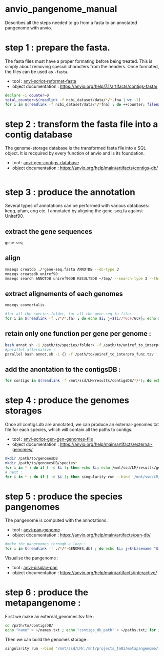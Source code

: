 # anvio_pangenome_manual
Describes all the steps needed to go from a fasta to an annotated pangenome with anvio.

# step 1 : prepare the fasta.

The fasta files must have a proper formating before being treated. This is simply about removing special characters from the headers. Once formated, the files can be used as `-fasta`.

* tool : [anvi-script-reformat-fasta](https://anvio.org/help/7.1/programs/anvi-script-reformat-fasta/)
* object documentation : https://anvio.org/help/7.1/artifacts/contigs-fasta/

```bash
declare -i counter=0
total_counter=$(readlink -f ncbi_dataset/data/*/*.fna | wc -l)
for i in $(readlink -f ncbi_dataset/data/*/*fna) ; do ++counter; filename="${i###/}"; echo -e "$counter/$total_counter" ; singularity run anvio7.sif anvi-script-reformat-fasta -f $i -o ncbi_datasets/$filename --simplify-names --seq-type NT; cat ncbi_datasets/$filename >> ncbi_datasets/BigFasta.fasta ; done
```


# step 2 : transform the fasta file into a contig database

The genome-storage database is the transformed fasta file into a SQL object. It is recquired by every function of anvio and is its foundation.

* tool : [anvi-gen-contigs-database](https://anvio.org/help/main/programs/anvi-gen-contigs-database/)
* object documentation : https://anvio.org/help/main/artifacts/contigs-db/

```bash
```

# step 3 : produce the annotation

Several types of annotations can be performed with various databases: kegg, pfam, cog etc.
I annotated by aligning the gene-seq.fa against Uniref90.

## extract the gene sequences

```bash
gene-seq
```

## align

```bash
mmseqs creatdb ./*gene-seq.fasta ANNOTDB --db-type 3
mmseqs createdb uniref90
mmseqs search ANNOTDB uniref90DB RESULTSDB ~/tmp/ --search-type 3 --threads 120 blablabla 
```

## extract alignements of each genomes 

```bash
mmseqs convertalis 
```

```bash
#for all the species folder, for all the gene-seq.fa files :
for i in $(readlink -f ./*/*.fa) ; do echo $i; j=${i//*GCF/GCF}; echo $j; k=${i//gene-seq.fa/align.m8}; echo $k; if [ ! -f "$k" ] ; then grep -F "$j" ./RESULTS_4_ANNOT/annot_results.m8 > "$k"; fi; done
```

## retain only one function per gene per genome :

```bash
bash annot.sh -i /path/to/species/folder/ -f /path/to/uniref_to_interpro_func.tsv 
#parallel alternative :
parallel bash annot.sh -i {} -f /path/to/uniref_to_interpro_func.tsv ::: $(readlink -f /path/to/species/folder*)
```

## add the anontation to the contigsDB :

```bash
for contigs in $(readlink -f /mnt/ssd/LM/results/contigsDB/*/*); do echo $contigs; i=${contigs//\/mnt\/ssd\/LM\/results\/contigsDB\//\/mnt\/projects_tn01\/metapangenome\/DATA\/results\/gene-fasta\/}; echo "$i"; functions=${i//-CONTIGS.db/_functions.tsv}; echo "$functions"; singularity run --bind '/mnt/ssd/LM/,/mnt/projects_tn01/metapangenome/' /mnt/projects_tn01/metapangenome/tools/anvio7.sif anvi-import-functions -i "$functions" -c "$contigs" --drop-previous-annotations ; done
```

# step 4 : produce the genomes storages 

Once all contigs.db are annotated, we can produce an external-genomes.txt file for each species, which will contain all the paths to contigs.

* tool : [anvi-script-gen-gen-genomes-file](https://anvio.org/help/main/programs/anvi-script-gen-genomes-file/)
* object documentation : https://anvio.org/help/main/artifacts/external-genomes/

```bash
mkdir /path/to/genomesDB
mkdir /path/to/genomesDB/species*
for i in * ; do if [ -d $i ]; then echo $i; echo /mnt/ssd/LM/results/genomesDB/"$i"/external_genomes.txt; echo "name" > ~/names.txt ; echo "contigs_db_path" > ~/paths.txt; for j in $(readlink -fe "$i"/*CONTIGS.db); do echo "$j" >> ~/paths.txt; name=$(basename "$j"); echo "$name" >> ~/names.txt; sed -i 's/-CONTIGS\.db//g;s/[-\.]/_/g' ~/names.txt ; paste ~/names.txt ~/paths.txt > /mnt/ssd/LM/results/genomesDB/"$i"/external_genomes.txt ; done ; fi ; done
# next :
for i in * ; do if [ -d $i ]; then singularity run --bind '/mnt/ssd/LM/,/mnt/projects_tn01/metapangenome/' /mnt/projects_tn01/metapangenome/tools/anvio7.sif anvi-gen-genomes-storage -o /mnt/ssd/LM/results/genomesDB/"$i"-GENOMES.db -e /mnt/ssd/LM/results/genomesDB/"$i"/external_genomes.txt ; fi ; done
```

# step 5 : produce the species pangenomes

The pangenome is computed with the annotations :

* tool : [anvi-pan-genome](https://anvio.org/help/main/programs/anvi-pan-genome/)
* object documentation : https://anvio.org/help/main/artifacts/pan-db/

```bash
#make the pangenomes through a loop :
for i in $(readlink -f ./*/*-GENOMES.db) ; do echo $i; j=$(basename "$i"); singularity run --bind '/mnt/ssd/LM/,/mnt/projects_tn03/metapangenome/' /mnt/projects_tn03/metapangenome/tools/anvio7.sif anvi-pan-genome --genomes-storage "$i" --project-name "${j//-GENOMES\.db/_pangenome}" ; done
```

Visualise the pangenome :

* tool : [anvi-display-pan](https://anvio.org/help/main/programs/anvi-display-pan/)
* object documentation : https://anvio.org/help/main/artifacts/interactive/

# step 6 : produce the metapangenome :

First we make an external_genomes.tsv file :

```bash
cd /path/to/contigsDB/
echo "name" > ~/names.txt ; echo "contigs_db_path" > ~/paths.txt; for i in * ; do if [ -d $i ]; then echo $i; for j in $(readlink -fe "$i"/*CONTIGS.db); do echo "$j" >> ~/paths.txt; name=$(basename "$j"); echo "$i"_"$name" >> ~/names.txt; sed -i 's/-CONTIGS\.db//g;s/[-\.]/_/g' ~/names.txt ; done ; fi ; done ; paste ~/names.txt ~/paths.txt > /mnt/ssd/LM/results/genomesDB/ALL_external_genomes.txt
```

Then we can build the genomes storage : 

```bash
singularity run --bind '/mnt/ssd/LM/,/mnt/projects_tn01/metapangenome/' /mnt/projects_tn01/metapangenome/tools/anvio7.sif anvi-gen-genomes-storage -o /mnt/ssd/LM/results/genomesDB/ALL-GENOMES.db -e /mnt/ssd/LM/results/genomesDB/ALL_external_genomes.txt
```
